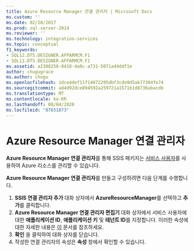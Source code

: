 ```yaml
---
title: Azure Resource Manager 연결 관리자 | Microsoft Docs
ms.custom: ''
ms.date: 02/28/2017
ms.prod: sql-server-2014
ms.reviewer: ''
ms.technology: integration-services
ms.topic: conceptual
f1_keywords:
- SQL12.DTS.DESIGNER.AFPARMCM.F1
- SQL11.DTS.DESIGNER.AFPARMCM.F1
ms.assetid: a2380258-0418-4a8c-a731-5071a44ddf1e
author: chugugrace
ms.author: chugu
ms.openlocfilehash: 1dce4def11f14072295dbf3cde9d5ab77304fe74
ms.sourcegitcommit: ad4d92dce894592a259721a1571b1d8736abacdb
ms.translationtype: MT
ms.contentlocale: ko-KR
ms.lasthandoff: 08/04/2020
ms.locfileid: "87651873"
---
```

# <a name="azure-resource-manager-connection-manager"></a>Azure Resource Manager 연결 관리자
**Azure Resource Manager 연결 관리자**를 통해 SSIS 패키지는 [서비스 사용자](https://docs.microsoft.com/azure/azure-resource-manager/resource-group-create-service-principal-portal)를 사용하여 Azure 리소스를 관리할 수 있습니다.

**Azure Resource Manager 연결 관리자**를 만들고 구성하려면 다음 단계를 수행합니다.

1. **SSIS 연결 관리자 추가** 대화 상자에서 **AzureResourceManager**를 선택하고 **추가**를 클릭합니다.
2. **Azure Resource Manager 연결 관리자 편집기** 대화 상자에서 서비스 사용자에 대한 **애플리케이션 ID**, **애플리케이션 키** 및 **테넌트 ID**를 지정합니다. 이러한 속성에 대한 자세한 내용은 [이](https://docs.microsoft.com/azure/azure-resource-manager/resource-group-create-service-principal-portal) 문서를 참조하세요.
3. **확인** 을 클릭하여 대화 상자를 닫습니다.
4. 작성한 연결 관리자의 속성은 **속성** 창에서 확인할 수 있습니다.
